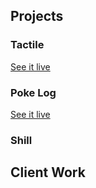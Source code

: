 ## Projects

### Tactile
[See it live](http://www.tactile.photos)

### Poke Log
[See it live](https://poke-log.herokuapp.com)

### Shill

## Client Work